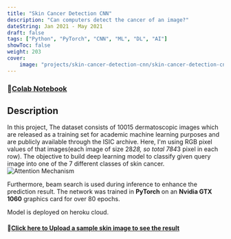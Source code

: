 ```yaml
---
title: "Skin Cancer Detection CNN"
description: "Can computers detect the cancer of an image?"
dateString: Jan 2021 - May 2021
draft: false
tags: ["Python", "PyTorch", "CNN", "ML", "DL", "AI"]
showToc: false
weight: 203
cover:
    image: "projects/skin-cancer-detection-cnn/skin-cancer-detection-cnn copy.jpeg"
--- 
```

### 🔗[Colab Notebook](https://colab.research.google.com/github/charanhu/Skin_Cancer_Detection_MNIST/blob/main/Skin_Cancer_Detection.ipynb)

## Description
In this project, The dataset consists of 10015 dermatoscopic images which
are released as a training set for academic machine learning
purposes and are publicly available through the ISIC archive. Here, I'm using RGB pixel values of that images(each image of
size 28*28, so total 784*3 pixel in each row). The objective to
build deep learning model to classify given query image into
one of the 7 different classes of skin cancer. 
![Attention Mechanism](/projects/skin-cancer-detection-cnn/skin-cancer-detection-cnn.jpeg)

Furthermore, beam search is used during inference to enhance the prediction result. The network was trained in **PyTorch** on an **Nvidia GTX 1060** graphics card for over 80 epochs.

Model is deployed on heroku cloud. 
#### 🔗[Click here to Upload a sample skin image to see the result](https://skin-cancer-detection-cnn.herokuapp.com/)